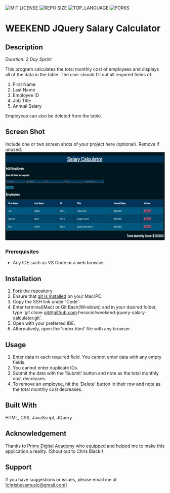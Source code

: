 ![MIT LICENSE](https://img.shields.io/github/license/scottbromander/the_marketplace.svg?style=flat-square)
![REPO SIZE](https://img.shields.io/github/repo-size/scottbromander/the_marketplace.svg?style=flat-square)
![TOP_LANGUAGE](https://img.shields.io/github/languages/top/scottbromander/the_marketplace.svg?style=flat-square)
![FORKS](https://img.shields.io/github/forks/scottbromander/the_marketplace.svg?style=social)

# WEEKEND JQuery Salary Calculator

## Description

_Duration: 2 Day Sprint_

This program calculates the total monthly cost of employees and displays all of the data in the table. The user should fill out all required fields of:

1. First Name
2. Last Name
3. Employee ID
4. Job Title
5. Annual Salary

Employees can also be deleted from the table.

## Screen Shot

Include one or two screen shots of your project here (optional). Remove if unused.
![Example of Salary Calculator](SalaryCalculatorScreenshot.PNG "Salary Calculator")

### Prerequisites

- Any IDE such as VS Code or a web browser.

## Installation

1. Fork the repository
2. Ensure that [git is installed](https://git-scm.com/downloads) on your Mac/PC.
2. Copy the SSH link under 'Code'.
3. Enter terminal(Mac) or Git Bash(Windows) and in your desired folder, type 'git clone git@github.com:hesscm/weekend-jquery-salary-calculator.git'.
4. Open with your preferred IDE.
5. Alternatively, open the 'index.html' file with any browser.

## Usage

1. Enter data in each required field. You cannot enter data with any empty fields.
2. You cannot enter duplicate IDs.
3. Submit the data with the 'Submit' button and note as the total monthly cost decreases.
4. To remove an employee, hit the 'Delete' button in their row and note as the total monthly cost decreases.


## Built With

HTML, CSS, JavaScript, JQuery

## Acknowledgement
Thanks to [Prime Digital Academy](www.primeacademy.io) who equipped and helped me to make this application a reality. (Shout out to Chris Black!)

## Support
If you have suggestions or issues, please email me at [chrishessmusic@gmail.com]